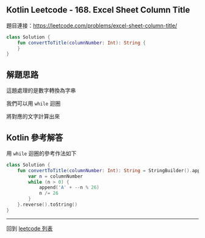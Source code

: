 ## Kotlin Leetcode - 168. Excel Sheet Column Title

題目連接：<https://leetcode.com/problems/excel-sheet-column-title/>

```kotlin
class Solution {  
    fun convertToTitle(columnNumber: Int): String {  
    }  
}
```

## 解題思路

這題處理的是數字轉換為字串

我們可以用 `while` 迴圈

將對應的文字計算出來

## Kotlin 參考解答

用 `while` 迴圈的參考作法如下

```kotlin
class Solution {
    fun convertToTitle(columnNumber: Int): String = StringBuilder().apply {
        var n = columnNumber
        while (n > 0) {
            append('A' + --n % 26)
            n /= 26
        }
    }.reverse().toString()
}
```


------

回到 [leetcode 列表](index.md)
